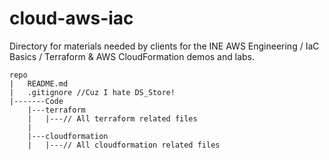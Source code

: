 # cloud-aws-iac
Directory for materials needed by clients for the INE AWS Engineering / IaC Basics / Terraform &amp; AWS CloudFormation demos and labs.

```
repo
|	README.md
|	.gitignore //Cuz I hate DS_Store!
|-------Code
	|---terraform
	|   |---// All terraform related files
	|
	|---cloudformation
	|   |---// All cloudformation related files
	
```
